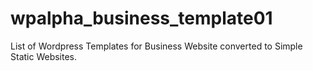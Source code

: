 # wpalpha_business_template01
List of Wordpress Templates for Business Website converted to Simple Static Websites.
